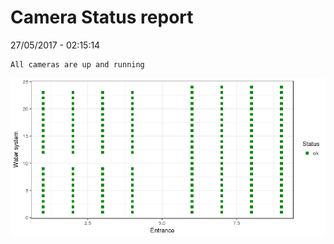 Camera Status report
================
27/05/2017 - 02:15:14

    All cameras are up and running

![](camreport_files/figure-markdown_github/unnamed-chunk-2-1.png)
